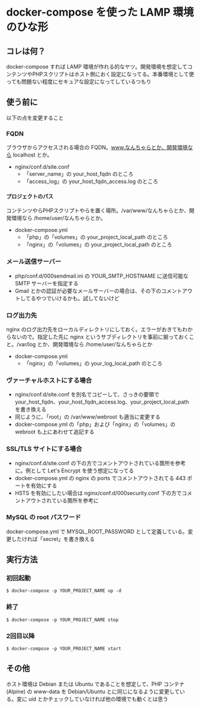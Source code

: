 # docker-compose を使った LAMP 環境のひな形

## コレは何？

docker-compose すれば LAMP 環境が作れる的なヤツ。開発環境を想定してコンテンツやPHPスクリプトはホスト側におく設定になってる。本番環境として使っても問題ない程度にセキュアな設定になってしているつもり

## 使う前に

以下の点を変更すること

### FQDN

ブラウザからアクセスされる場合の FQDN。www.なんちゃらとか、開発環境なら localhost とか。

* nginx/conf.d/site.conf
  * 「server_name」の your_host_fqdn のところ
  * 「access_log」の your_host_fqdn_access.log のところ

#### プロジェクトのパス

コンテンツやらPHPスクリプトやらを置く場所。/var/www/なんちゃらとか、開発環境なら /home/user/なんちゃらとか。

* docker-compose.yml
  * 「php」の「volumes」の your_project_local_path のところ
  * 「nginx」の「volumes」の your_project_local_path のところ

### メール送信サーバー
* php/conf.d/000sendmail.ini の YOUR_SMTP_HOSTNAME に送信可能な SMTP サーバーを指定する
* Gmail とかの認証が必要なメールサーバーの場合は、その下のコメントアウトしてるやつでいけるかも。試してないけど

### ログ出力先

nginx のログ出力先をローカルディレクトリにしておく。エラーがおきてもわからないので。指定した先に nginx というサブディレクトリを事前に掘っておくこと。/var/log とか、開発環境なら /home/user/なんちゃらとか

* docker-compose.yml
  * 「nginx」の「volumes」の your_log_local_path のところ


### ヴァーチャルホストにする場合

* nginx/conf.d/site.conf を別名でコピーして、さっきの要領で your_host_fqdn、your_host_fqdn_access.log、your_project_local_path を書き換える
* 同じように、「root」の /var/www/webroot も適当に変更する
* docker-compose.yml の「php」および「nginx」の「volumes」の webroot も上にあわせて追記する

### SSL/TLS サイトにする場合

* nginx/conf.d/site.conf の下の方でコメントアウトされている箇所を参考に。例として Let's Encrypt を使う想定になってる
* docker-compose.yml の nginx の ports でコメントアウトされてる 443 ポートを有効にする
* HSTS を有効にしたい場合は nginx/conf.d/000security.conf 下の方でコメントアウトされている箇所を参考に

### MySQL の root パスワード

docker-compose.yml で MYSQL_ROOT_PASSWORD として定義している。変更したければ「secret」を書き換える

## 実行方法

### 初回起動

````
$ docker-compose -p YOUR_PROJECT_NAME up -d
````

### 終了

````
$ docker-compose -p YOUR_PROJECT_NAME stop
````

### 2回目以降

````
$ docker-compose -p YOUR_PROJECT_NAME start
````

## その他

ホスト環境は Debian または Ubuntu であることを想定して、PHP コンテナ (Alpine) の www-data を Debian/Ubuntu とに同じになるように変更している。変に uid とかチェックしていなければ他の環境でも動くとは思う

